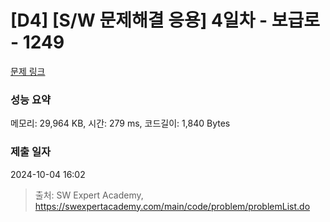 # [D4] [S/W 문제해결 응용] 4일차 - 보급로 - 1249 

[문제 링크](https://swexpertacademy.com/main/code/problem/problemDetail.do?contestProbId=AV15QRX6APsCFAYD) 

### 성능 요약

메모리: 29,964 KB, 시간: 279 ms, 코드길이: 1,840 Bytes

### 제출 일자

2024-10-04 16:02



> 출처: SW Expert Academy, https://swexpertacademy.com/main/code/problem/problemList.do